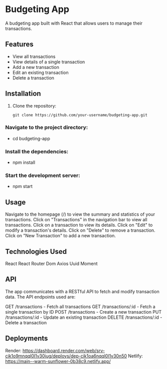 # Budgeting App

A budgeting app built with React that allows users to manage their transactions.

## Features

- View all transactions
- View details of a single transaction
- Add a new transaction
- Edit an existing transaction
- Delete a transaction

## Installation

1. Clone the repository:

   ```shell
   git clone https://github.com/your-username/budgeting-app.git
   ```

### Navigate to the project directory:

- cd budgeting-app

### Install the dependencies:

- npm install

### Start the development server:

- npm start

## Usage

Navigate to the homepage (/) to view the summary and statistics of your transactions.
Click on "Transactions" in the navigation bar to view all transactions.
Click on a transaction to view its details.
Click on "Edit" to modify a transaction's details.
Click on "Delete" to remove a transaction.
Click on "New Transaction" to add a new transaction.

## Technologies Used

React
React Router Dom
Axios
Uuid
Moment

## API

The app communicates with a RESTful API to fetch and modify transaction data. The API endpoints used are:

GET /transactions - Fetch all transactions
GET /transactions/:id - Fetch a single transaction by ID
POST /transactions - Create a new transaction
PUT /transactions/:id - Update an existing transaction
DELETE /transactions/:id - Delete a transaction

## Deployments

Render: https://dashboard.render.com/web/srv-cik1o9mnqql0l1v30jug/deploys/dep-cik1oa6nqql0l1v30n50
Netlify: https://main--warm-sunflower-0b38c9.netlify.app/
